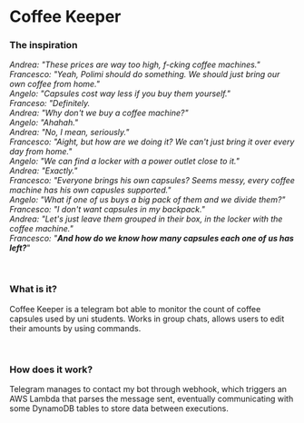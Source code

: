 # Coffee Keeper
### The inspiration
*Andrea: "These prices are way too high, f-cking coffee machines."  
Francesco: "Yeah, Polimi should do something. We should just bring our own coffee from home."  
Angelo: "Capsules cost way less if you buy them yourself."  
Franceso: "Definitely.  
Andrea: "Why don't we buy a coffee machine?"  
Angelo: "Ahahah."  
Andrea: "No, I mean, seriously."  
Francesco: "Aight, but how are we doing it? We can't just bring it over every day from home."  
Angelo: "We can find a locker with a power outlet close to it."  
Andrea: "Exactly."  
Francesco: "Everyone brings his own capsules? Seems messy, every coffee machine has his own capusles supported."  
Angelo: "What if one of us buys a big pack of them and we divide them?"  
Francesco: "I don't want capsules in my backpack."  
Andrea: "Let's just leave them grouped in their box, in the locker with the coffee machine."  
Francesco: "**And how do we know how many capsules each one of us has left?***"  

<br>

### What is it?
Coffee Keeper is a telegram bot able to monitor the count of coffee capsules used by uni students. Works in group chats, allows users to edit their amounts by using commands.  

<br>

### How does it work?
Telegram manages to contact my bot through webhook, which triggers an AWS Lambda that parses the message sent,
eventually communicating with some DynamoDB tables to store data between executions.
